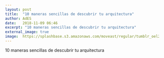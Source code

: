 ```yaml
---
layout: post
title:  "10 maneras sencillas de descubrir tu arquitectura"
author: AdES
date:   2018-11-09 06:46
excerpt: "10 maneras sencillas de descubrir tu arquitectura"
external_image: true
image:  https://splashbase.s3.amazonaws.com/moveast/regular/tumblr_oel2jmmHXm1tomxvuo5_1280.jpg
---
```

10 maneras sencillas de descubrir tu arquitectura